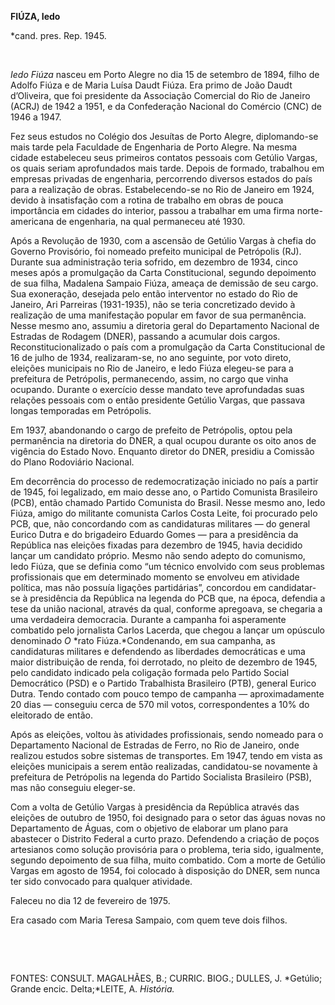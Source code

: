 **FIÚZA, Iedo**

\*cand. pres. Rep. 1945.

 

*Iedo Fiúza* nasceu em Porto Alegre no dia 15 de setembro de 1894, filho
de Adolfo Fiúza e de Maria Luísa Daudt Fiúza. Era primo de João Daudt
d’Oliveira, que foi presidente da Associação Comercial do Rio de Janeiro
(ACRJ) de 1942 a 1951, e da Confederação Nacional do Comércio (CNC) de
1946 a 1947.

Fez seus estudos no Colégio dos Jesuítas de Porto Alegre, diplomando-se
mais tarde pela Faculdade de Engenharia de Porto Alegre. Na mesma cidade
estabeleceu seus primeiros contatos pessoais com Getúlio Vargas, os
quais seriam aprofundados mais tarde. Depois de formado, trabalhou em
empresas privadas de engenharia, percorrendo diversos estados do país
para a realização de obras. Estabelecendo-se no Rio de Janeiro em 1924,
devido à insatisfação com a rotina de trabalho em obras de pouca
importância em cidades do interior, passou a trabalhar em uma firma
norte-americana de engenharia, na qual permaneceu até 1930.

Após a Revolução de 1930, com a ascensão de Getúlio Vargas à chefia do
Governo Provisório, foi nomeado prefeito municipal de Petrópolis (RJ).
Durante sua administração teria sofrido, em dezembro de 1934, cinco
meses após a promulgação da Carta Constitucional, segundo depoimento de
sua filha, Madalena Sampaio Fiúza, ameaça de demissão de seu cargo. Sua
exoneração, desejada pelo então interventor no estado do Rio de Janeiro,
Ari Parreiras (1931-1935), não se teria concretizado devido à realização
de uma manifestação popular em favor de sua permanência. Nesse mesmo
ano, assumiu a diretoria geral do Departamento Nacional de Estradas de
Rodagem (DNER), passando a acumular dois cargos. Reconstitucionalizado o
país com a promulgação da Carta Constitucional de 16 de julho de 1934,
realizaram-se, no ano seguinte, por voto direto, eleições municipais no
Rio de Janeiro, e Iedo Fiúza elegeu-se para a prefeitura de Petrópolis,
permanecendo, assim, no cargo que vinha ocupando. Durante o exercício
desse mandato teve aprofundadas suas relações pessoais com o então
presidente Getúlio Vargas, que passava longas temporadas em Petrópolis.

Em 1937, abandonando o cargo de prefeito de Petrópolis, optou pela
permanência na diretoria do DNER, a qual ocupou durante os oito anos de
vigência do Estado Novo. Enquanto diretor do DNER, presidiu a Comissão
do Plano Rodoviário Nacional.

Em decorrência do processo de redemocratização iniciado no país a partir
de 1945, foi legalizado, em maio desse ano, o Partido Comunista
Brasileiro (PCB), então chamado Partido Comunista do Brasil. Nesse mesmo
ano, Iedo Fiúza, amigo do militante comunista Carlos Costa Leite, foi
procurado pelo PCB, que, não concordando com as candidaturas militares —
do general Eurico Dutra e do brigadeiro Eduardo Gomes — para a
presidência da República nas eleições fixadas para dezembro de 1945,
havia decidido lançar um candidato próprio. Mesmo não sendo adepto do
comunismo, Iedo Fiúza, que se definia como “um técnico envolvido com
seus problemas profissionais que em determinado momento se envolveu em
atividade política, mas não possuía ligações partidárias”, concordou em
candidatar-se à presidência da República na legenda do PCB que, na
época, defendia a tese da união nacional, através da qual, conforme
apregoava, se chegaria a uma verdadeira democracia. Durante a campanha
foi asperamente combatido pelo jornalista Carlos Lacerda, que chegou a
lançar um opúsculo denominado *O* *rato Fiúza.*Condenando, em sua
campanha, as candidaturas militares e defendendo as liberdades
democráticas e uma maior distribuição de renda, foi derrotado, no pleito
de dezembro de 1945, pelo candidato indicado pela coligação formada pelo
Partido Social Democrático (PSD) e o Partido Trabalhista Brasileiro
(PTB), general Eurico Dutra. Tendo contado com pouco tempo de campanha —
aproximadamente 20 dias — conseguiu cerca de 570 mil votos,
correspondentes a 10% do eleitorado de então.

Após as eleições, voltou às atividades profissionais, sendo nomeado para
o Departamento Nacional de Estradas de Ferro, no Rio de Janeiro, onde
realizou estudos sobre sistemas de transportes. Em 1947, tendo em vista
as eleições municipais a serem então realizadas, candidatou-se novamente
à prefeitura de Petrópolis na legenda do Partido Socialista Brasileiro
(PSB), mas não conseguiu eleger-se.

Com a volta de Getúlio Vargas à presidência da República através das
eleições de outubro de 1950, foi designado para o setor das águas novas
no Departamento de Águas, com o objetivo de elaborar um plano para
abastecer o Distrito Federal a curto prazo. Defendendo a criação de
poços artesianos como solução provisória para o problema, teria sido,
igualmente, segundo depoimento de sua filha, muito combatido. Com a
morte de Getúlio Vargas em agosto de 1954, foi colocado à disposição do
DNER, sem nunca ter sido convocado para qualquer atividade.

Faleceu no dia 12 de fevereiro de 1975.

Era casado com Maria Teresa Sampaio, com quem teve dois filhos.

 

 

FONTES: CONSULT. MAGALHÃES, B.; CURRIC. BIOG.; DULLES, J. *Getúlio;
Grande encic. Delta;*LEITE, A. *História.*

 
